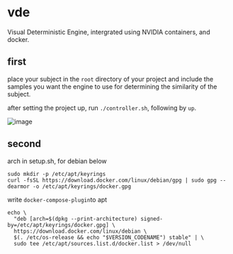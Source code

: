 # vde
Visual Deterministic Engine, intergrated using NVIDIA containers, and docker.

## first
place your subject in the `root` directory of your project and include the samples you want the engine to use for determining the similarity of the subject.

after setting the project up, run
```./controller.sh```, following by ```up```.

![image](https://raw.githubusercontent.com/nullcel/vde/refs/heads/main/docs/controllerscreen.jpg)

## second
arch in setup.sh, for debian below
```
sudo mkdir -p /etc/apt/keyrings
curl -fsSL https://download.docker.com/linux/debian/gpg | sudo gpg --dearmor -o /etc/apt/keyrings/docker.gpg
```
write `docker-compose-plugin`to apt
```
echo \
  "deb [arch=$(dpkg --print-architecture) signed-by=/etc/apt/keyrings/docker.gpg] \
  https://download.docker.com/linux/debian \
  $(. /etc/os-release && echo "$VERSION_CODENAME") stable" | \
  sudo tee /etc/apt/sources.list.d/docker.list > /dev/null
```
